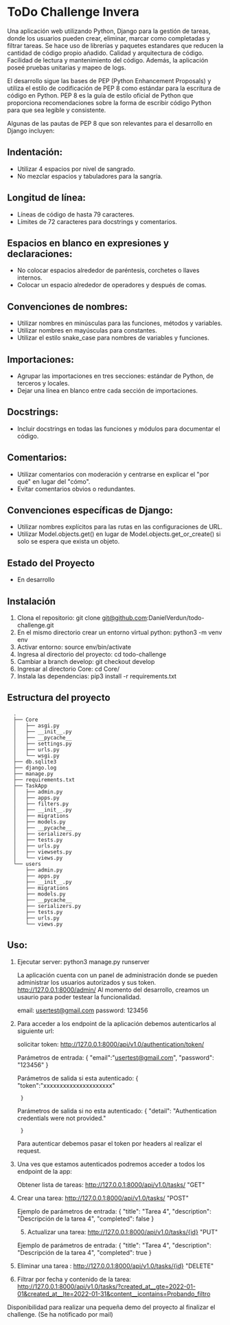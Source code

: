 
# ToDo Challenge Invera

Una aplicación web utilizando Python, Django para la gestión de tareas, donde los usuarios pueden crear, eliminar, marcar como completadas y filtrar tareas. Se hace uso de librerías y paquetes estandares que reducen la cantidad de código propio añadido. Calidad y arquitectura de código. Facilidad de lectura y mantenimiento del código. Además, la aplicación poseé pruebas unitarias y mapeo de logs.

El desarrollo sigue las bases de PEP (Python Enhancement Proposals) y utiliza el estilo de codificación de PEP 8 como estándar para la escritura de código en Python. PEP 8 es la guía de estilo oficial de Python que proporciona recomendaciones sobre la forma de escribir código Python para que sea legible y consistente.

Algunas de las pautas de PEP 8 que son relevantes para el desarrollo en Django incluyen:

## Indentación:

  - Utilizar 4 espacios por nivel de sangrado.
  - No mezclar espacios y tabuladores para la sangría.

## Longitud de línea:

  - Líneas de código de hasta 79 caracteres.
  - Límites de 72 caracteres para docstrings y comentarios.

## Espacios en blanco en expresiones y declaraciones:

  - No colocar espacios alrededor de paréntesis, corchetes o llaves internos.
  - Colocar un espacio alrededor de operadores y después de comas.

## Convenciones de nombres:

  - Utilizar nombres en minúsculas para las funciones, métodos y variables.
  - Utilizar nombres en mayúsculas para constantes.
  - Utilizar el estilo snake_case para nombres de variables y funciones.

## Importaciones:

  - Agrupar las importaciones en tres secciones: estándar de Python, de terceros y locales.
  - Dejar una línea en blanco entre cada sección de importaciones.

## Docstrings:

  - Incluir docstrings en todas las funciones y módulos para documentar el código.

## Comentarios:

  - Utilizar comentarios con moderación y centrarse en explicar el "por qué" en lugar del "cómo".
  - Evitar comentarios obvios o redundantes.

## Convenciones específicas de Django:

  - Utilizar nombres explícitos para las rutas en las configuraciones de URL.
  - Utilizar Model.objects.get() en lugar de Model.objects.get_or_create() si solo se espera que exista un objeto.  


## Estado del Proyecto

  - En desarrollo
 

## Instalación

  1. Clona el repositorio: git clone git@github.com:DanielVerdun/todo-challenge.git
  2. En el mismo directorio crear un entorno virtual python: python3 -m venv env
  3. Activar entorno: source env/bin/activate
  4. Ingresa al directorio del proyecto: cd todo-challenge
  5. Cambiar a branch develop: git checkout develop
  6. Ingresar al directorio Core: cd Core/
  7. Instala las dependencias: pip3 install -r requirements.txt

## Estructura del proyecto
	  .
	  ├── Core
	  │   ├── asgi.py
	  │   ├── __init__.py
	  │   ├── __pycache__
	  │   ├── settings.py
	  │   ├── urls.py
	  │   └── wsgi.py
	  ├── db.sqlite3
	  ├── django.log
	  ├── manage.py
	  ├── requirements.txt
	  ├── TaskApp
	  │   ├── admin.py
	  │   ├── apps.py
	  │   ├── filters.py
	  │   ├── __init__.py
	  │   ├── migrations
	  │   ├── models.py
	  │   ├── __pycache__
	  │   ├── serializers.py
	  │   ├── tests.py
	  │   ├── urls.py
	  │   ├── viewsets.py
	  │   └── views.py
	  └── users
	      ├── admin.py
	      ├── apps.py
	      ├── __init__.py
	      ├── migrations
	      ├── models.py
	      ├── __pycache__
	      ├── serializers.py
	      ├── tests.py
	      ├── urls.py
	      └── views.py



## Uso:

1. Ejecutar server: python3 manage.py runserver

	La aplicación cuenta con un panel de administración donde se pueden administrar los usuarios autorizados y sus token. 
	http://127.0.0.1:8000/admin/
	Al momento del desarrollo, creamos un usaurio para poder testear la funcionalidad.
	
	email: usertest@gmail.com
	password: 123456

2. Para acceder a los endpoint de la aplicación debemos autenticarlos al siguiente url:

	solicitar token: http://127.0.0.1:8000/api/v1.0/authentication/token/
	
	Parámetros de entrada: 
		{
		"email":"usertest@gmail.com",
		"password": "123456"
		}
	
	Parámetros de salida si esta autenticado:
		{
		"token":"xxxxxxxxxxxxxxxxxxxxx"
		
		}
	
	
	Parámetros de salida si no esta autenticado:
		{
		"detail": "Authentication credentials were not provided."
		
		}
	
	Para autenticar debemos pasar el token por headers al realizar el request.

3. Una ves que estamos autenticados podremos acceder a todos los endpoint de la app:

	Obtener lista de tareas: http://127.0.0.1:8000/api/v1.0/tasks/  "GET"


4. Crear una tarea: http://127.0.0.1:8000/api/v1.0/tasks/   "POST"

	Ejemplo de parámetros de entrada: 
		{
		"title": "Tarea 4",
		"description": "Descripción de la tarea 4",
		"completed": false
		}
	
	
	5. Actualizar una tarea: http://127.0.0.1:8000/api/v1.0/tasks/{id} "PUT"
	
	Ejemplo de parámetros de entrada: 
		{
		"title": "Tarea 4",
		"description": "Descripción de la tarea 4",
		"completed": true
		}

5. Eliminar una tarea :
   	http://127.0.0.1:8000/api/v1.0/tasks/{id} "DELETE"


6. Filtrar por fecha y contenido de la tarea:
	http://127.0.0.1:8000/api/v1.0/tasks/?created_at__gte=2022-01-01&created_at__lte=2022-01-31&content__icontains=Probando_filtro
 
	
Disponibilidad para realizar una pequeña demo del proyecto al finalizar el challenge. (Se ha notificado por mail)
